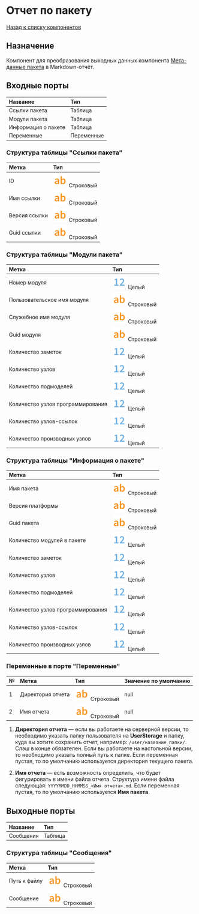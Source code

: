 # Отчет по пакету

[Назад к списку компонентов](../README.md)

## Назначение

Компонент для преобразования выходных данных компонента [Мета-данные пакета](./docs/package-meta-data.md) в Markdown-отчёт.

## Входные порты

| Название                | Тип        |
|:------------------------|:-----------|
| Ссылки пакета           | Таблица    |
| Модули пакета           | Таблица    |
| Информация о пакете     | Таблица    |
| Переменные              | Переменные |

### Структура таблицы "Ссылки пакета"

| Метка                | Тип                                        |
|:---------------------|:-------------------------------------------|
| ID                   | ![](./img/string.svg) Строковый            |
| Имя ссылки           | ![](./img/string.svg) Строковый            |
| Версия ссылки        | ![](./img/string.svg) Строковый            |
| Guid ссылки          | ![](./img/string.svg) Строковый            |

### Структура таблицы "Модули пакета"

| Метка                             | Тип                                   |
|:----------------------------------|:--------------------------------------|
| Номер модуля                      | ![](./img/integer.svg) Целый          |
| Пользовательское имя модуля       | ![](./img/string.svg) Строковый       |
| Служебное имя модуля              | ![](./img/string.svg) Строковый       |
| Guid модуля                       | ![](./img/string.svg) Строковый       |
| Количество заметок                | ![](./img/integer.svg) Целый          |
| Количество узлов                  | ![](./img/integer.svg) Целый          |
| Количество подмоделей             | ![](./img/integer.svg) Целый          |
| Количество узлов программирования | ![](./img/integer.svg) Целый          |
| Количество узлов-ссылок           | ![](./img/integer.svg) Целый          |
| Количество производных узлов      | ![](./img/integer.svg) Целый          |

### Структура таблицы "Информация о пакете"

| Метка                             | Тип                                   |
|:----------------------------------|:--------------------------------------|
| Имя пакета                        | ![](./img/string.svg) Строковый       |
| Версия платформы                  | ![](./img/string.svg) Строковый       |
| Guid пакета                       | ![](./img/string.svg) Строковый       |
| Количество модулей в пакете       | ![](./img/integer.svg) Целый          |
| Количество заметок                | ![](./img/integer.svg) Целый          | 
| Количество узлов                  | ![](./img/integer.svg) Целый          |
| Количество подмоделей             | ![](./img/integer.svg) Целый          |
| Количество узлов программирования | ![](./img/integer.svg) Целый          |
| Количество узлов-ссылок           | ![](./img/integer.svg) Целый          |
| Количество производных узлов      | ![](./img/integer.svg) Целый          |

### Переменные в порте "Переменные"

| №  | Метка               | Тип                                   | Значение по умолчанию  |
|:---|:--------------------|:--------------------------------------|:-----------------------|
| 1  | Директория отчета   | ![](./img/string.svg) Строковый       | null                   |
| 2  | Имя отчета          | ![](./img/string.svg) Строковый       | null                   |

1. **Директория отчета** — если вы работаете на серверной версии, то необходимо указать папку пользователя на **UserStorage** и папку, куда вы хотите сохранить отчет, например: `/user/название_папки/`. Слэш в конце обязателен. Если вы работаете на настольной версии, то необходимо указать полный путь к папке. Если переменная пустая, то по умолчанию используется директория текущего пакета.

2. **Имя отчета** — есть возможность определить, что будет фигурировать в имени файла отчета. Структура имени файла следующая: `YYYYMMDD_HHMMSS_<Имя отчета>.md`. Если переменная пустая, то по умолчанию используется **Имя пакета**.

## Выходные порты

| Название                 | Тип        |
|:-------------------------|:-----------|
| Сообщения                | Таблица    |

### Структура таблицы "Сообщения"

| Метка                             | Тип                                   |
|:----------------------------------|:--------------------------------------|
| Путь к файлу                      | ![](./img/string.svg) Строковый       |
| Сообщение                         | ![](./img/string.svg) Строковый       |